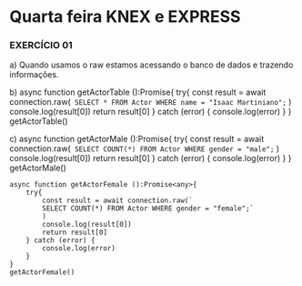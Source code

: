 # Quarta feira KNEX e EXPRESS

### EXERCÍCIO 01

a) Quando usamos o raw estamos acessando o banco de dados e trazendo informações.

b) 
    async function getActorTable ():Promise<any>{
        try{
            const result = await connection.raw(`
                SELECT * FROM Actor WHERE name = "Isaac Martiniano";`
            )
            console.log(result[0])
            return result[0]
        } catch (error) {
            console.log(error)
        }
    }
    getActorTable()

c)
    async function getActorMale ():Promise<any>{
        try{
            const result = await connection.raw(`
            SELECT COUNT(*) FROM Actor WHERE gender = "male";`
            )
            console.log(result[0])
            return result[0]
        } catch (error) {
            console.log(error)
        }
    }
    getActorMale()



    async function getActorFemale ():Promise<any>{
        try{
            const result = await connection.raw(`
            SELECT COUNT(*) FROM Actor WHERE gender = "female";`
            )
            console.log(result[0])
            return result[0]
        } catch (error) {
            console.log(error)
        }
    }
    getActorFemale()


    


